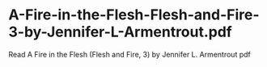 # A-Fire-in-the-Flesh-Flesh-and-Fire-3-by-Jennifer-L-Armentrout.pdf
Read A Fire in the Flesh (Flesh and Fire, 3) by Jennifer L. Armentrout pdf
